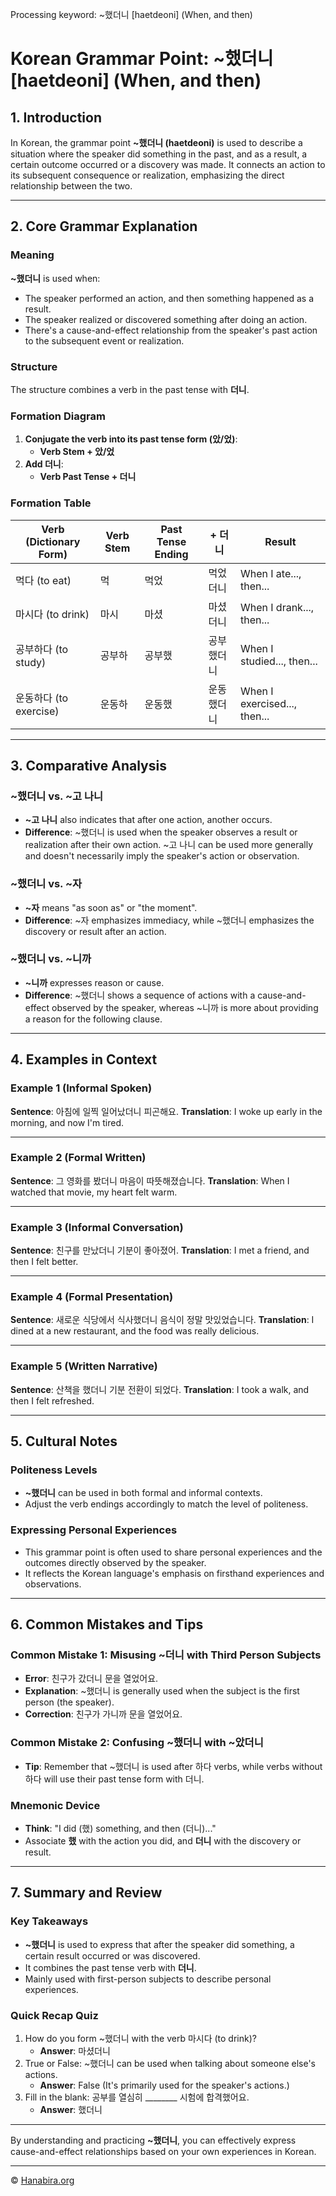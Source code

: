 Processing keyword: ~했더니 [haetdeoni] (When, and then)
# Korean Grammar Point: ~했더니 [haetdeoni] (When, and then)

## 1. Introduction
In Korean, the grammar point **~했더니 (haetdeoni)** is used to describe a situation where the speaker did something in the past, and as a result, a certain outcome occurred or a discovery was made. It connects an action to its subsequent consequence or realization, emphasizing the direct relationship between the two.

---
## 2. Core Grammar Explanation
### Meaning
**~했더니** is used when:
- The speaker performed an action, and then something happened as a result.
- The speaker realized or discovered something after doing an action.
- There's a cause-and-effect relationship from the speaker's past action to the subsequent event or realization.
### Structure
The structure combines a verb in the past tense with **더니**.
### Formation Diagram
1. **Conjugate the verb into its past tense form (았/었)**:
   - **Verb Stem + 았/었**
2. **Add 더니**:
   - **Verb Past Tense + 더니**
### Formation Table
| Verb (Dictionary Form) | Verb Stem | Past Tense Ending | + 더니 | Result |
|------------------------|-----------|-------------------|-------|--------|
| 먹다 (to eat)          | 먹        | 먹었             | 먹었더니 | When I ate..., then... |
| 마시다 (to drink)      | 마시      | 마셨             | 마셨더니 | When I drank..., then... |
| 공부하다 (to study)    | 공부하     | 공부했           | 공부했더니 | When I studied..., then... |
| 운동하다 (to exercise) | 운동하     | 운동했           | 운동했더니 | When I exercised..., then... |
---
## 3. Comparative Analysis
### ~했더니 vs. ~고 나니
- **~고 나니** also indicates that after one action, another occurs.
- **Difference**: ~했더니 is used when the speaker observes a result or realization after their own action. ~고 나니 can be used more generally and doesn't necessarily imply the speaker's action or observation.
### ~했더니 vs. ~자
- **~자** means "as soon as" or "the moment".
- **Difference**: ~자 emphasizes immediacy, while ~했더니 emphasizes the discovery or result after an action.
### ~했더니 vs. ~니까
- **~니까** expresses reason or cause.
- **Difference**: ~했더니 shows a sequence of actions with a cause-and-effect observed by the speaker, whereas ~니까 is more about providing a reason for the following clause.
---
## 4. Examples in Context
### Example 1 (Informal Spoken)
**Sentence**: 아침에 일찍 일어났더니 피곤해요.
**Translation**: I woke up early in the morning, and now I'm tired.

---
### Example 2 (Formal Written)
**Sentence**: 그 영화를 봤더니 마음이 따뜻해졌습니다.
**Translation**: When I watched that movie, my heart felt warm.

---
### Example 3 (Informal Conversation)
**Sentence**: 친구를 만났더니 기분이 좋아졌어.
**Translation**: I met a friend, and then I felt better.

---
### Example 4 (Formal Presentation)
**Sentence**: 새로운 식당에서 식사했더니 음식이 정말 맛있었습니다.
**Translation**: I dined at a new restaurant, and the food was really delicious.

---
### Example 5 (Written Narrative)
**Sentence**: 산책을 했더니 기분 전환이 되었다.
**Translation**: I took a walk, and then I felt refreshed.

---
## 5. Cultural Notes
### Politeness Levels
- **~했더니** can be used in both formal and informal contexts.
- Adjust the verb endings accordingly to match the level of politeness.
### Expressing Personal Experiences
- This grammar point is often used to share personal experiences and the outcomes directly observed by the speaker.
- It reflects the Korean language's emphasis on firsthand experiences and observations.
---
## 6. Common Mistakes and Tips
### Common Mistake 1: Misusing ~더니 with Third Person Subjects
- **Error**: 친구가 갔더니 문을 열었어요.
- **Explanation**: ~했더니 is generally used when the subject is the first person (the speaker).
- **Correction**: 친구가 가니까 문을 열었어요.
### Common Mistake 2: Confusing ~했더니 with ~았더니
- **Tip**: Remember that ~했더니 is used after 하다 verbs, while verbs without 하다 will use their past tense form with 더니.
### Mnemonic Device
- **Think**: "I did (했) something, and then (더니)..."
- Associate **했** with the action you did, and **더니** with the discovery or result.
---
## 7. Summary and Review
### Key Takeaways
- **~했더니** is used to express that after the speaker did something, a certain result occurred or was discovered.
- It combines the past tense verb with **더니**.
- Mainly used with first-person subjects to describe personal experiences.
### Quick Recap Quiz
1. How do you form ~했더니 with the verb 마시다 (to drink)?
   - **Answer**: 마셨더니
2. True or False: ~했더니 can be used when talking about someone else's actions.
   - **Answer**: False (It's primarily used for the speaker's actions.)
3. Fill in the blank: 공부를 열심히 ________ 시험에 합격했어요.
   - **Answer**: 했더니
---
By understanding and practicing **~했더니**, you can effectively express cause-and-effect relationships based on your own experiences in Korean.

---
© [Hanabira.org](https://hanabira.org)
